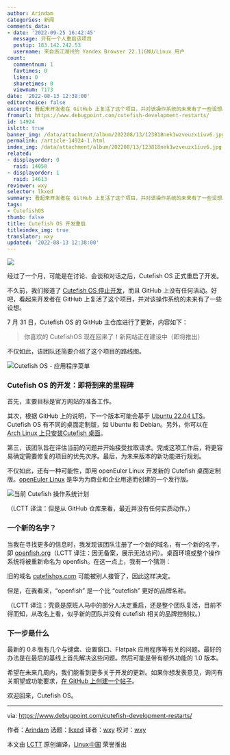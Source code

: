```yaml
---
author: Arindam
categories: 新闻
comments_data:
- date: '2022-09-25 16:42:45'
  message: 只有一个人重启该项目
  postip: 183.142.242.53
  username: 来自浙江湖州的 Yandex Browser 22.1|GNU/Linux 用户
count:
  commentnum: 1
  favtimes: 0
  likes: 0
  sharetimes: 0
  viewnum: 7173
date: '2022-08-13 12:38:00'
editorchoice: false
excerpt: 看起来开发者在 GitHub 上复活了这个项目，并对该操作系统的未来有了一些设想。
fromurl: https://www.debugpoint.com/cutefish-development-restarts/
id: 14924
islctt: true
banner_img: /data/attachment/album/202208/13/123818nek1wzveuzx1iuv6.jpg
permalink: /article-14924-1.html
index_img: /data/attachment/album/202208/13/123818nek1wzveuzx1iuv6.jpg.thumb.jpg
related:
- displayorder: 0
  raid: 14058
- displayorder: 1
  raid: 14613
reviewer: wxy
selector: lkxed
summary: 看起来开发者在 GitHub 上复活了这个项目，并对该操作系统的未来有了一些设想。
tags:
- CutefishOS
thumb: false
title: Cutefish OS 开发重启
titleindex_img: true
translator: wxy
updated: '2022-08-13 12:38:00'
---
```


![](/data/attachment/album/202208/13/123818nek1wzveuzx1iuv6.jpg)


经过了一个月，可能是在讨论、会谈和对话之后，Cutefish OS 正式重启了开发。


不久前，我们报道了 [Cutefish OS 停止开发](https://www.debugpoint.com/cutefish-os-development-halts/)，而且 GitHub 上没有任何活动。好吧，看起来开发者在 GitHub 上复活了这个项目，并对该操作系统的未来有了一些设想。


7 月 31 日，Cutefish OS 的 GitHub 主仓库进行了更新，内容如下：



> 
> 你喜欢的 CutefishOS 现在回来了！新网站正在建设中（即将推出）
> 
> 
> 


不仅如此，该团队还简要介绍了这个项目的路线图。


![Cutefish OS - 应用程序菜单](/data/attachment/album/202208/13/123904u00z1wyvcyyyn6yw.jpg)


### Cutefish OS 的开发：即将到来的里程碑


首先，主要目标是官方网站的准备工作。


其次，根据 GitHub 上的说明，下一个版本可能会基于 [Ubuntu 22.04 LTS](https://www.debugpoint.com/web-stories/ubuntu-22-04-review/)。Cutefish OS 有不同的桌面定制版，如 Ubuntu 和 Debian。另外，你可以在 [Arch Linux 上只安装Cutefish 桌面](https://www.debugpoint.com/cutefish-arch-linux-install/)。


第三，该团队旨在评估当前的问题并开始接受拉取请求。完成这项工作后，将更容易确定需要修复的项目的优先次序。最后，为未来版本的新功能进行规划。


不仅如此，还有一种可能性，即用 openEuler Linux 开发新的 Cutefish 桌面定制版。[openEuler Linux](https://www.openeuler.org/en/) 是华为为商业和企业用途而创建的一个发行版。


![当前 Cutefish 操作系统计划](/data/attachment/album/202208/13/123910ktihsmv3qisdscid.jpg)


（LCTT 译注：但是从 GitHub 仓库来看，最近并没有任何实质动作。）


### 一个新的名字？


当我在寻找更多的信息时，我发现该团队注册了一个新的域名，有一个新的名字，即 [openfish.org](http://openfish.org/)（LCTT 译注：因无备案，展示无法访问）。桌面环境或整个操作系统将被重新命名为 openfish。在这一点上，我有一个猜测：


旧的域名 [cutefishos.com](http://cutefishos.com) 可能被别人接管了，因此这样决定。


但是，在我看来，“openfish” 是一个比 “cutefish” 更好的品牌名称。


（LCTT 译注：究竟是原班人马中的部分人决定重启，还是整个团队复活，目前不得而知，从改名上看，似乎新的团队并没有 cutefish 相关的品牌控制权。）


### 下一步是什么


最新的 0.8 版有几个与键盘、设置窗口、Flatpak 应用程序等有关的问题。最好的办法是在最后的基线上首先解决这些问题。然后可能是带有额外功能的 1.0 版本。


希望在未来几周内，我们能看到更多关于开发的更新。如果你想发表意见，询问有关期望或功能要求，[在 GitHub 上创建一个帖子](https://github.com/cutefishos/cutefishos/issues)。


欢迎回来，Cutefish OS。




---


via: <https://www.debugpoint.com/cutefish-development-restarts/>


作者：[Arindam](https://www.debugpoint.com/author/admin1/) 选题：[lkxed](https://github.com/lkxed) 译者：[wxy](https://github.com/wxy) 校对：[wxy](https://github.com/wxy)


本文由 [LCTT](https://github.com/LCTT/TranslateProject) 原创编译，[Linux中国](https://linux.cn/) 荣誉推出